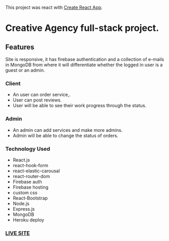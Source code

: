 This project was react with [Create React App](https://github.com/facebook/create-react-app).

# Creative Agency full-stack project.


## Features
Site is responsive, it has firebase authentication and a collection of e-mails in MongoDB from where it will differentiate whether the logged in user is a guest or an admin.

### Client 
- An user can order service,.
- User can post reviews.
- User will be able to see their work progress through the status.

### Admin
- An admin can add services and make more admins.
- Admin will be able to change the status of orders.


### Technology Used 
- React.js
- react-hook-form
- react-elastic-carousal
- react-router-dom
- Firebase auth
- Firebase hosting
- custom css
- React-Bootstrap
- Node.js
- Express.js
- MongoDB
- Heroku deploy

### [LIVE SITE](https://creative-agency-8f91d.web.app)

